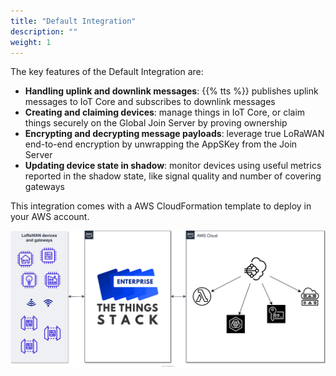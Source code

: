```yaml
---
title: "Default Integration"
description: ""
weight: 1
---
```


The key features of the Default Integration are:

- **Handling uplink and downlink messages**: {{% tts %}} publishes uplink messages to IoT Core and subscribes to downlink messages
- **Creating and claiming devices**: manage things in IoT Core, or claim things securely on the Global Join Server by proving ownership
- **Encrypting and decrypting message payloads**: leverage true LoRaWAN end-to-end encryption by unwrapping the AppSKey from the Join Server
- **Updating device state in shadow**: monitor devices using useful metrics reported in the shadow state, like signal quality and number of covering gateways

This integration comes with a AWS CloudFormation template to deploy in your AWS account.

![Default integration overview](./overview.svg)
